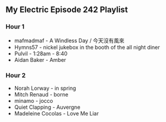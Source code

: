 ## My Electric Episode 242 Playlist

### Hour 1
* mafmadmaf - A Windless Day / 今天沒有風來
* Hymns57 - nickel jukebox in the booth of the all night diner
* Pulvil - 1:28am - 8:40
* Aidan Baker - Amber

### Hour 2
* Norah Lorway - in spring
* Mitch Renaud - borne
* minamo - jocco
* Quiet Clapping - Auvergne
* Madeleine Cocolas - Love Me Liar
